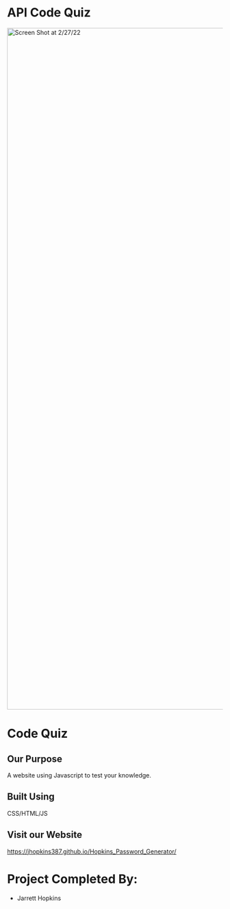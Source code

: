 # API Code Quiz
[<img width="1592" alt="Screen Shot at 2/27/22" src="https://user-images.githubusercontent.com/98188411/155924509-a60754e8-f550-474e-aa51-e6d5c85f9778.JPG">](https://jhopkins387.github.io/Hopkins_Password_Generator/)

# Code Quiz

## Our Purpose
A website using Javascript to test your knowledge.

## Built Using
CSS/HTML/JS

## Visit our Website

https://jhopkins387.github.io/Hopkins_Password_Generator/

# Project Completed By:
 
* Jarrett Hopkins
